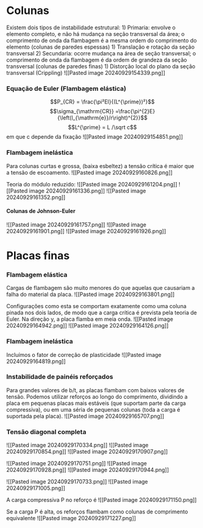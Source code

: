 # Colunas

Existem dois tipos de instabilidade estrutural:
	1) Primaria: envolve o elemento completo, e não há mudança na seção transversal da área; o comprimento de onda da flambagem é a mesma ordem do comprimento do elemento (colunas de paredes espessas)
		1) Translação e rotação da seção transversal
	2) Secundaria: ocorre mudança na área de seção transversal; o comprimento de onda da flambagem é da ordem de grandeza da seção transversal (colunas de paredes finas)
		1) Distorção local do plano da seção transversal (Crippling)
	![[Pasted image 20240929154339.png]]

### Equação de Euler (Flambagem elástica)

$$P_{CR} = \frac{\pi²EI}{(L^{\prime})²}$$
$$\sigma_{\mathrm{CR}} =\frac{\pi^{2}E}{\left(l_{\mathrm{e}}/r\right)^{2}}$$
$$L^{\prime} = L /\sqrt c$$
em que c depende da fixação
![[Pasted image 20240929154851.png]]

### Flambagem inelástica
Para colunas curtas e grossa, (baixa esbeltez) a tensão crítica é maior que a tensão de escoamento.
![[Pasted image 20240929160826.png]]

Teoria do módulo reduzido:
![[Pasted image 20240929161204.png]]
![[Pasted image 20240929161336.png]]
![[Pasted image 20240929161352.png]]

#### Colunas de Johnson-Euler
![[Pasted image 20240929161757.png]]
![[Pasted image 20240929161901.png]]
![[Pasted image 20240929161926.png]]


# Placas finas

### Flambagem elástica
Cargas de flambagem são muito menores do que aquelas que causariam a falha do material da placa.
![[Pasted image 20240929163801.png]]

Configurações como esta se comportam exatamente como uma coluna pinada nos dois lados, de modo que a carga crítica é prevista pela teoria de Euler.
Na direção y, a placa flamba em meia onda.
![[Pasted image 20240929164942.png]]
![[Pasted image 20240929164126.png]]

### Flambagem inelástica

Incluímos o fator de correção de plasticidade
![[Pasted image 20240929164819.png]]

### Instabilidade de painéis reforçados

Para grandes valores de b/t, as placas flambam com baixos valores de tensão.
Podemos utilizar reforços ao longo do comprimento, dividindo a placa em pequenas placas mais estáveis (que suportam parte da carga compressiva), ou em uma séria de pequenas colunas (toda a carga é suportada pela placa). 
![[Pasted image 20240929165707.png]]

### Tensão diagonal completa


![[Pasted image 20240929170334.png]]
![[Pasted image 20240929170854.png]]
![[Pasted image 20240929170907.png]]


![[Pasted image 20240929170751.png]]
![[Pasted image 20240929170928.png]]
![[Pasted image 20240929170944.png]]


![[Pasted image 20240929170733.png]]
![[Pasted image 20240929171005.png]]


A carga compressiva P no reforço é
![[Pasted image 20240929171150.png]]


Se a carga P é alta, os reforços flambam como colunas de comprimento equivalente 
![[Pasted image 20240929171227.png]]




